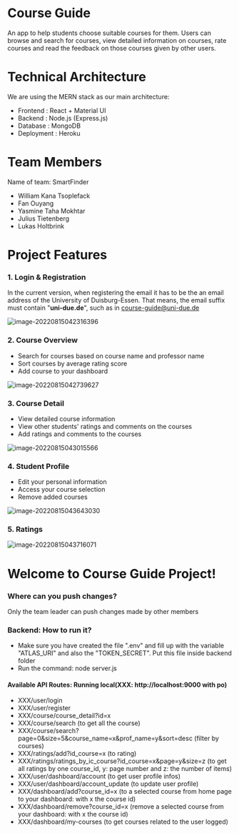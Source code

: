 # Course Guide

An app to help students choose suitable courses for them. Users can browse and search for courses, view detailed information on courses, rate courses and read the feedback on those courses given by other users.

# Technical Architecture

We are using the MERN stack as our main architecture:

- Frontend : React + Material UI
- Backend : Node.js  (Express.js)
- Database : MongoDB
- Deployment : Heroku

# Team Members

Name of team: SmartFinder

- William Kana Tsoplefack
- Fan Ouyang
- Yasmine Taha Mokhtar
- Julius Tietenberg
- Lukas Holtbrink

# Project Features

### 1. Login & Registration

In the current version, when registering the email it has to be the an email address of the University of Duisburg-Essen. That means, the email suffix must contain "**uni-due.de**", such as in course-guide@uni-due.de

![image-20220815042316396](https://user-images.githubusercontent.com/102190949/184554227-3ed21d05-0086-4dc4-b89e-940b5c158313.png)

### 2. Course Overview

- Search for courses based on course name and professor name
- Sort courses by average rating score
- Add course to your dashboard

![image-20220815042739627](https://user-images.githubusercontent.com/102190949/184554241-8781dba4-62b0-4a1d-b4ae-17f73d615a7a.png)

### 3. Course Detail

- View detailed course information
- View other students' ratings and comments on the courses
- Add ratings and comments to the courses

![image-20220815043015566](https://user-images.githubusercontent.com/102190949/184554251-4ffc620b-ad0d-4936-a312-881d0c079d47.png)

### 4. Student Profile

- Edit your personal information
- Access your course selection
- Remove added courses

![image-20220815043643030](https://user-images.githubusercontent.com/102190949/184554259-f977ea0e-365e-45a1-80f6-a506a756c3a9.png)

### 5. Ratings

![image-20220815043716071](https://user-images.githubusercontent.com/102190949/184554268-cf6a97aa-2000-4357-a344-a33a8635732d.png)



# Welcome to Course Guide Project!

<div>
    <h3>Where can you push changes?</h3>
    <p>
    Only the team leader can push changes made by other members
    </p>
</div>

<div>
<h3>Backend: How to run it?</h3>
<ul>
  <li>Make sure you have created the file ".env" and fill up with the variable "ATLAS_URI" and also the "TOKEN_SECRET". Put this file inside backend folder</li>
  <li>Run the command: node  server.js</li>
</ul>  

<h4>Available API Routes: Running local(XXX: http://localhost:9000 with po)</h4>
<ul>
  <li>XXX/user/login</li>
  <li>XXX/user/register</li>
  <li>XXX/course/course_detail?id=x</li>
  <li>XXX/course/search (to get all the course)</li>
  <li>XXX/course/search?page=0&size=5&course_name=x&prof_name=y&sort=desc (filter by courses)</li>
  <li>XXX/ratings/add?id_course=x (to rating)</li>
  <li>XXX/ratings/ratings_by_ic_course?id_course=x&page=y&size=z (to get all ratings by one course_id, y: page number and z: the number of items)</li>
  <li>XXX/user/dashboard/account (to get user profile infos)</li>
  <li>XXX/user/dashboard/account_update (to update user profile)</li>

  <li>XXX/dashboard/add?course_id=x (to a selected course from home page to your dashboard: with x the course id)</li>
  <li>XXX/dashboard/remove?course_id=x (remove a selected course from your dashboard: with x the course id)</li>
  <li>XXX/dashboard/my-courses (to get courses related to the user logged)</li>
</ul>  
</div>
